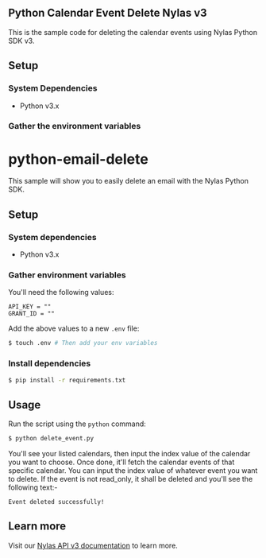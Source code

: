 ## Python Calendar Event Delete Nylas v3
This is the sample code for deleting the calendar events using Nylas Python SDK v3.

## Setup

### System Dependencies
- Python v3.x

### Gather the environment variables


# python-email-delete

This sample will show you to easily delete an email with the Nylas Python SDK.

## Setup

### System dependencies

- Python v3.x

### Gather environment variables

You'll need the following values:

```text
API_KEY = ""
GRANT_ID = ""
```

Add the above values to a new `.env` file:

```bash
$ touch .env # Then add your env variables
```

### Install dependencies

```bash
$ pip install -r requirements.txt
```

## Usage

Run the script using the `python` command:

```bash
$ python delete_event.py
```

You'll see your listed calendars, then input the index value of the calendar you want to choose. Once done, it'll fetch the calendar events of that specific calendar. You can input the index value of whatever event you want to delete. If the event is not read_only, it shall be deleted and you'll see the following text:-

```text
Event deleted successfully!
```

## Learn more

Visit our [Nylas API v3 documentation](https://developer.nylas.com/docs/v3-beta/) to learn more.
